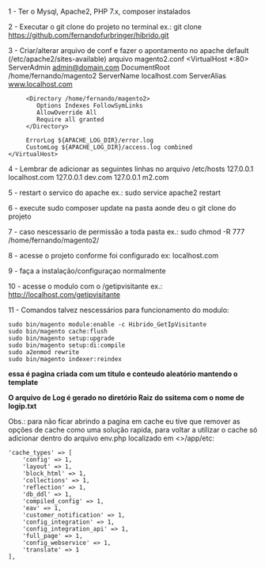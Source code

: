 1 - Ter o Mysql, Apache2, PHP 7.x, composer instalados

2 - Executar o git clone do projeto no terminal ex.: git clone https://github.com/fernandofurbringer/hibrido.git

3 - Criar/alterar arquivo de conf e fazer o apontamento no apache default (/etc/apache2/sites-available) arquivo magento2.conf
    <VirtualHost *:80>
         ServerAdmin admin@domain.com
         DocumentRoot /home/fernando/magento2
         ServerName localhost.com
         ServerAlias www.localhost.com

         <Directory /home/fernando/magento2>
            Options Indexes FollowSymLinks
            AllowOverride All
            Require all granted
         </Directory>

         ErrorLog ${APACHE_LOG_DIR}/error.log
         CustomLog ${APACHE_LOG_DIR}/access.log combined
    </VirtualHost>
    
4 - Lembrar de adicionar as seguintes linhas no arquivo /etc/hosts
    127.0.0.1 localhost.com
    127.0.0.1 dev.com
    127.0.0.1 m2.com
    
5 - restart o servico do apache ex.: sudo service apache2 restart

6 - execute sudo composer update na pasta aonde deu o git clone do projeto

7 - caso nescessario de permissão a toda pasta ex.: sudo chmod -R 777 /home/fernando/magento2/

8 - acesse o projeto conforme foi configurado ex: localhost.com

9 - faça a instalação/configuraçao normalmente

10 - acesse o modulo com o <link>/getipvisitante
ex.: http://localhost.com/getipvisitante

11 - Comandos talvez nescessários para funcionamento do modulo:

    sudo bin/magento module:enable -c Hibrido_GetIpVisitante
    sudo bin/magento cache:flush
    sudo bin/magento setup:upgrade
    sudo bin/magento setup:di:compile
    sudo a2enmod rewrite
    sudo bin/magento indexer:reindex

**essa é pagina criada com um titulo e conteudo aleatório mantendo o template**

**O arquivo de Log é gerado no diretório Raiz do ssitema com o nome de logip.txt**

Obs.: para não ficar abrindo a pagina em cache eu tive que remover as opções de cache como uma solução rapida, para voltar a utilizar o cache só adicionar dentro do arquivo env.php localizado em <<magento project>>/app/etc:
    
    'cache_types' => [
        'config' => 1,
        'layout' => 1,
        'block_html' => 1,
        'collections' => 1,
        'reflection' => 1,
        'db_ddl' => 1,
        'compiled_config' => 1,
        'eav' => 1,
        'customer_notification' => 1,
        'config_integration' => 1,
        'config_integration_api' => 1,
        'full_page' => 1,
        'config_webservice' => 1,
        'translate' => 1
    ],

    
    
